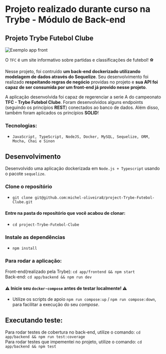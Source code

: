 # Projeto realizado durante curso na Trybe - Módulo de Back-end
## Projeto Trybe Futebol Clube

![Exemplo app front](./front-example.png)

O `TFC` é um site informativo sobre partidas e classificações de futebol! ⚽️

Nesse projeto, foi contruído **um back-end dockerizado utilizando modelagem de dados através do Sequelize**. Seu desenvolvimento foi realizado **respeitando regras de negócio** providas no projeto e **sua API foi capaz de ser consumida por um front-end já provido nesse projeto**.

A aplicação desenvolvida foi capaz de regerenciar a serie A do campeonato __TFC - Trybe Futebol Clube__. Foram desenvolvidos alguns endpoints (seguindo os princípios **REST**) conectados ao banco de dados. Além disso, também foram aplicados os princípios **SOLID**!

### Tecnologias:

 - `JavaScript, TypeScript, NodeJS, Docker, MySQL, Sequelize, ORM, Mocha, Chai e Sinon`

## Desenvolvimento

Desenvolvido uma aplicação dockerizada em `Node.js + Typescript` usando o pacote `sequelize`.

### Clone o reposítório
 * `git clone git@github.com:michel-oliveira8/project-Trybe-Futebol-Clube.git`

#### Entre na pasta do repositório que você acabou de clonar:
 * `cd project-Trybe-Futebol-Clube`


### Instale as dependências
  * `npm install`

### Para rodar a aplicação:
Front-end(realizado pela Trybe): `cd app/frontend && npm start`
<br>
Back-end: `cd app/backend && npm run dev`

#### ⚠️ **Inicie seu `docker-compose` antes de testar localmente!** ⚠️
- Utilize os scripts de apoio `npm run compose:up` / `npm run compose:down`, para facilitar a execução do seu *compose*.

## Executando teste:

Para rodar testes de cobertura no back-end, utilize o comando: `cd app/backend && npm run test:coverage`
<br>
Para rodar testes que impementei no projeto, utilize o comando: `cd app/backend && npm test`







